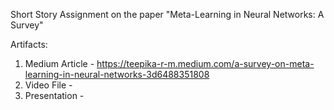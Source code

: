 
Short Story Assignment on the paper "Meta-Learning in Neural Networks: A Survey"

Artifacts:

1) Medium Article - https://teepika-r-m.medium.com/a-survey-on-meta-learning-in-neural-networks-3d6488351808
2) Video File - 
3) Presentation - 
